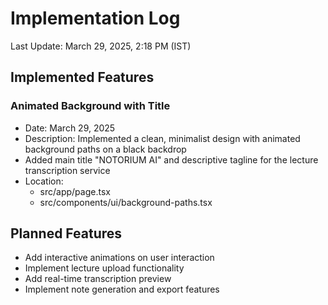 # Implementation Log

Last Update: March 29, 2025, 2:18 PM (IST)

## Implemented Features

### Animated Background with Title
- Date: March 29, 2025
- Description: Implemented a clean, minimalist design with animated background paths on a black backdrop
- Added main title "NOTORIUM AI" and descriptive tagline for the lecture transcription service
- Location: 
  - src/app/page.tsx
  - src/components/ui/background-paths.tsx

## Planned Features
- Add interactive animations on user interaction
- Implement lecture upload functionality
- Add real-time transcription preview
- Implement note generation and export features